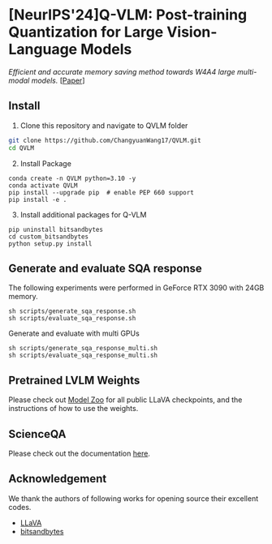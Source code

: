 # [NeurIPS'24]Q-VLM: Post-training Quantization for Large Vision-Language Models

*Efficient and accurate memory saving method towards W4A4 large multi-modal models.* [[Paper](https://arxiv.org/abs/2410.08119)]


## Install

1. Clone this repository and navigate to QVLM folder
```bash
git clone https://github.com/ChangyuanWang17/QVLM.git
cd QVLM
```

2. Install Package
```Shell
conda create -n QVLM python=3.10 -y
conda activate QVLM
pip install --upgrade pip  # enable PEP 660 support
pip install -e .
```

3. Install additional packages for Q-VLM
```Shell
pip uninstall bitsandbytes
cd custom_bitsandbytes
python setup.py install
```

## Generate and evaluate SQA response
The following experiments were performed in GeForce RTX 3090 with 24GB memory.
```Shell
sh scripts/generate_sqa_response.sh
sh scripts/evaluate_sqa_response.sh
```
Generate and evaluate with multi GPUs
```Shell
sh scripts/generate_sqa_response_multi.sh
sh scripts/evaluate_sqa_response_multi.sh
```

## Pretrained LVLM Weights
Please check out [Model Zoo](https://github.com/haotian-liu/LLaVA/blob/main/docs/MODEL_ZOO.md) for all public LLaVA checkpoints, and the instructions of how to use the weights.

## ScienceQA

Please check out the documentation [here](https://github.com/haotian-liu/LLaVA/blob/main/docs/ScienceQA.md).


## Acknowledgement
We thank the authors of following works for opening source their excellent codes.
- [LLaVA](https://github.com/haotian-liu/LLaVA)
- [bitsandbytes](https://github.com/bitsandbytes-foundation/bitsandbytes)

